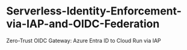 # Serverless-Identity-Enforcement-via-IAP-and-OIDC-Federation
Zero-Trust OIDC Gateway: Azure Entra ID to Cloud Run via IAP
